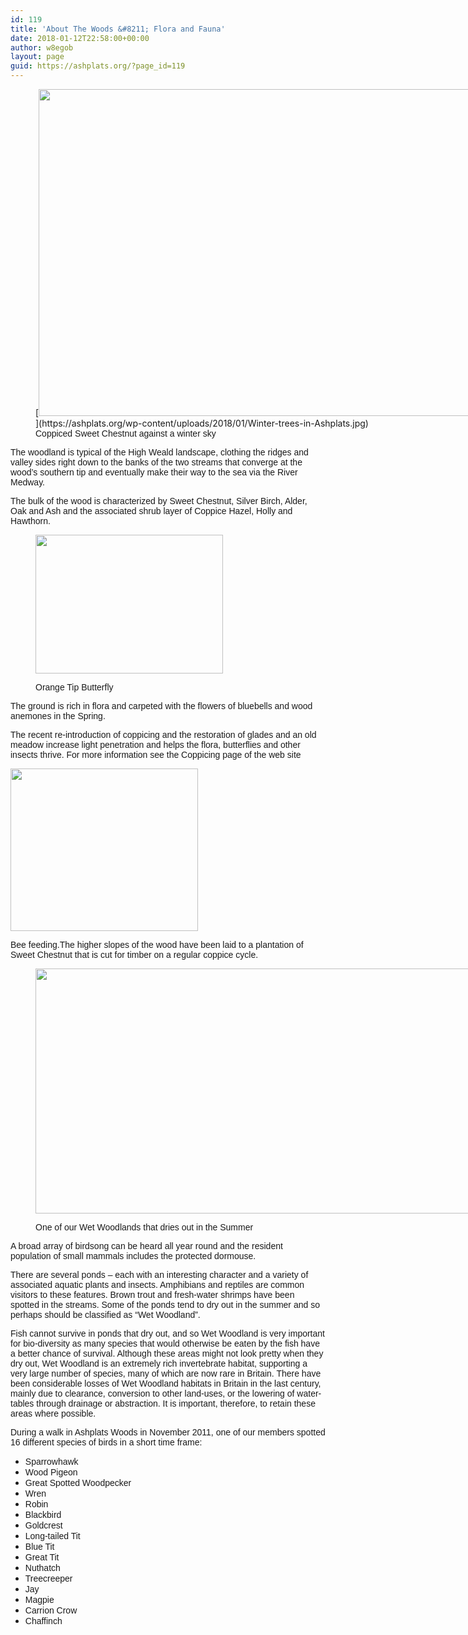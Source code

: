 ```yaml
---
id: 119
title: 'About The Woods &#8211; Flora and Fauna'
date: 2018-01-12T22:58:00+00:00
author: w8egob
layout: page
guid: https://ashplats.org/?page_id=119
---
```

<figure id="attachment_158" class="thumbnail wp-caption alignnone" style="width: 707px">[<img class="wp-image-158 size-large" src="https://ashplats.org/wp-content/uploads/2018/01/Winter-trees-in-Ashplats-1024x768.jpg" alt="" width="697" height="523" srcset="https://ashplats.org/wp-content/uploads/2018/01/Winter-trees-in-Ashplats-1024x768.jpg 1024w, https://ashplats.org/wp-content/uploads/2018/01/Winter-trees-in-Ashplats-300x225.jpg 300w, https://ashplats.org/wp-content/uploads/2018/01/Winter-trees-in-Ashplats-768x576.jpg 768w, https://ashplats.org/wp-content/uploads/2018/01/Winter-trees-in-Ashplats-640x480.jpg 640w, https://ashplats.org/wp-content/uploads/2018/01/Winter-trees-in-Ashplats.jpg 1920w" sizes="(max-width: 697px) 100vw, 697px" />](https://ashplats.org/wp-content/uploads/2018/01/Winter-trees-in-Ashplats.jpg)<figcaption class="caption wp-caption-text"></span> <span style="font-family: helvetica, arial, sans-serif;">Coppiced Sweet Chestnut against a winter sky</span></figcaption></figure> 

<span style="font-family: helvetica, arial, sans-serif;">The woodland is typical of the High Weald landscape, clothing the ridges and valley sides right down to the banks of the two streams that converge at the wood’s southern tip and eventually make their way to the sea via the River Medway.</span>

<span style="font-family: helvetica, arial, sans-serif;">The bulk of the wood is characterized by Sweet Chestnut, Silver Birch, Alder, Oak and Ash and the associated shrub layer of Coppice Hazel, Holly and Hawthorn.</span><figure id="attachment_154" class="thumbnail wp-caption alignnone" style="width: 310px">

[<img class="wp-image-154 size-medium" src="https://ashplats.org/wp-content/uploads/2018/01/P1050245-300x222.jpg" alt="" width="300" height="222" srcset="https://ashplats.org/wp-content/uploads/2018/01/P1050245-300x222.jpg 300w, https://ashplats.org/wp-content/uploads/2018/01/P1050245-768x568.jpg 768w, https://ashplats.org/wp-content/uploads/2018/01/P1050245-1024x757.jpg 1024w" sizes="(max-width: 300px) 100vw, 300px" />](https://ashplats.org/wp-content/uploads/2018/01/P1050245.jpg)<figcaption class="caption wp-caption-text"></span> <span style="font-family: helvetica, arial, sans-serif;">Orange Tip Butterfly</span></figcaption></figure> 

<span style="font-family: helvetica, arial, sans-serif;">The ground is rich in flora and carpeted with the flowers of bluebells and wood anemones in the Spring.</span>

<span style="font-family: helvetica, arial, sans-serif;">The recent re-introduction of coppicing and the restoration of glades and an old meadow increase light penetration and helps the flora, butterflies and other insects thrive. For more information see the Coppicing page of the web site</span>

<span style="font-family: helvetica, arial, sans-serif;"><a href="https://ashplats.org/wp-content/uploads/2018/01/P1010361.jpg"><img class="wp-image-155 size-medium" src="https://ashplats.org/wp-content/uploads/2018/01/P1010361-300x260.jpg" alt="" width="300" height="260" srcset="https://ashplats.org/wp-content/uploads/2018/01/P1010361-300x260.jpg 300w, https://ashplats.org/wp-content/uploads/2018/01/P1010361-768x665.jpg 768w, https://ashplats.org/wp-content/uploads/2018/01/P1010361-1024x887.jpg 1024w, https://ashplats.org/wp-content/uploads/2018/01/P1010361.jpg 1920w" sizes="(max-width: 300px) 100vw, 300px" /></a></span>

<span style="font-family: helvetica, arial, sans-serif;">Bee feeding.</span><span style="font-family: helvetica, arial, sans-serif;">The higher slopes of the wood have been laid to a plantation of Sweet Chestnut that is cut for timber on a regular coppice cycle.</span><figure id="attachment_159" class="thumbnail wp-caption alignnone" style="width: 707px">

[<img class="wp-image-159 size-large" src="https://ashplats.org/wp-content/uploads/2018/01/P1150123-1024x576.jpg" alt="" width="697" height="392" srcset="https://ashplats.org/wp-content/uploads/2018/01/P1150123-1024x576.jpg 1024w, https://ashplats.org/wp-content/uploads/2018/01/P1150123-300x169.jpg 300w, https://ashplats.org/wp-content/uploads/2018/01/P1150123-768x432.jpg 768w, https://ashplats.org/wp-content/uploads/2018/01/P1150123.jpg 1920w" sizes="(max-width: 697px) 100vw, 697px" />](https://ashplats.org/wp-content/uploads/2018/01/P1150123.jpg)<figcaption class="caption wp-caption-text"></span>  <span style="font-family: helvetica, arial, sans-serif;">One of our Wet Woodlands that dries out in the Summer</span></figcaption></figure> 

<span style="font-family: helvetica, arial, sans-serif;">A broad array of birdsong can be heard all year round and the resident population of small mammals includes the protected dormouse.</span>

<span style="font-family: helvetica, arial, sans-serif;">There are several ponds – each with an interesting character and a variety of associated aquatic plants and insects. Amphibians and reptiles are common visitors to these features. Brown trout and fresh-water shrimps have been spotted in the streams. Some of the ponds tend to dry out in the summer and so perhaps should be classified as &#8220;Wet Woodland&#8221;.</span>

<span style="font-family: helvetica, arial, sans-serif;">Fish cannot survive in ponds that dry out, and so Wet Woodland is very important for bio-diversity as many species that would otherwise be eaten by the fish have a better chance of survival. Although these areas might not look pretty when they dry out, Wet Woodland is an extremely rich invertebrate habitat, supporting a very large number of species, many of which are now rare in Britain. There have been considerable losses of Wet Woodland habitats in Britain in the last century, mainly due to clearance, conversion to other land-uses, or the lowering of water-tables through drainage or abstraction. It is important, therefore, to retain these areas where possible.</span>

<span style="font-family: helvetica, arial, sans-serif;">During a walk in Ashplats Woods in November 2011, one of our members spotted 16 different species of birds in a short time frame:</span>

  * <span style="font-family: helvetica, arial, sans-serif;">Sparrowhawk</span>
  *  <span style="font-family: helvetica, arial, sans-serif;">Wood Pigeon</span>
  * <span style="font-family: helvetica, arial, sans-serif;">Great Spotted Woodpecker</span>
  *  <span style="font-family: helvetica, arial, sans-serif;">Wren</span>
  * <span style="font-family: helvetica, arial, sans-serif;">Robin</span>
  *  <span style="font-family: helvetica, arial, sans-serif;">Blackbird</span>
  * <span style="font-family: helvetica, arial, sans-serif;">Goldcrest</span>
  *  <span style="font-family: helvetica, arial, sans-serif;">Long-tailed Tit</span>
  * <span style="font-family: helvetica, arial, sans-serif;">Blue Tit</span>
  *  <span style="font-family: helvetica, arial, sans-serif;">Great Tit</span>
  * <span style="font-family: helvetica, arial, sans-serif;">Nuthatch</span>
  *  <span style="font-family: helvetica, arial, sans-serif;">Treecreeper</span>
  * <span style="font-family: helvetica, arial, sans-serif;">Jay</span>
  *  <span style="font-family: helvetica, arial, sans-serif;">Magpie</span>
  * <span style="font-family: helvetica, arial, sans-serif;">Carrion Crow</span>
  *  <span style="font-family: helvetica, arial, sans-serif;">Chaffinch</span>